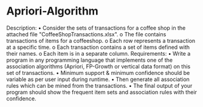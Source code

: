 # Apriori-Algorithm
Description:
•	Consider the sets of transactions for a coffee shop in the attached file "CoffeeShopTransactions.xlsx".
o	The file contains transactions of items for a coffeeshop.
o	Each row represents a transaction at a specific time.
o	Each transaction contains a set of items defined with their names.
o	Each item is in a separate column.
Requirements:
•	Write a program in any programming language that implements one of the association algorithms (Apriori, FP-Growth or vertical data format) on this set of transactions. 
•	Minimum support & minimum confidence should be variable as per user input during runtime.
•	Then generate all association rules which can be mined from the transactions.
•	The final output of your program should show the frequent item sets and association rules with their confidence.
